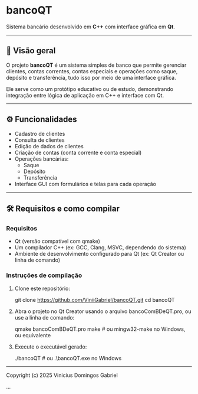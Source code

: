 # bancoQT

Sistema bancário desenvolvido em **C++** com interface gráfica em **Qt**.

---

## 🏦 Visão geral

O projeto **bancoQT** é um sistema simples de banco que permite gerenciar clientes, contas correntes, contas especiais e operações como saque, depósito e transferência, tudo isso por meio de uma interface gráfica.

Ele serve como um protótipo educativo ou de estudo, demonstrando integração entre lógica de aplicação em C++ e interface com Qt.

---

## ⚙️ Funcionalidades

- Cadastro de clientes  
- Consulta de clientes  
- Edição de dados de clientes  
- Criação de contas (conta corrente e conta especial)  
- Operações bancárias:  
  - Saque  
  - Depósito  
  - Transferência  
- Interface GUI com formulários e telas para cada operação  

---

## 🛠️ Requisitos e como compilar

### Requisitos

- Qt (versão compatível com qmake)  
- Um compilador C++ (ex: GCC, Clang, MSVC, dependendo do sistema)  
- Ambiente de desenvolvimento configurado para Qt (ex: Qt Creator ou linha de comando)

### Instruções de compilação

1. Clone este repositório:

   git clone https://github.com/ViniiGabriel/bancoQT.git
   cd bancoQT

2. Abra o projeto no Qt Creator usando o arquivo bancoComBDeQT.pro, ou use a linha de comando:

   qmake bancoComBDeQT.pro
   make        # ou mingw32-make no Windows, ou equivalente

3. Execute o executável gerado:

   ./bancoQT   # ou .\bancoQT.exe no Windows

---

Copyright (c) 2025 Vinicius Domingos Gabriel

...
